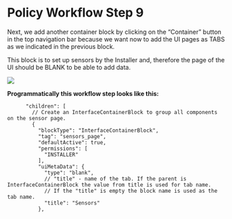 # Policy Workflow Step 9

Next, we add another container block by clicking on the “Container” button in the top navigation bar because we want now to add the UI pages as TABS as we indicated in the previous block.

This block is to set up sensors by the Installer and, therefore the page of the UI should be BLANK to be able to add data.

![](../../../../../.gitbook/assets/PW\_image\_14.png)

**Programmatically this workflow step looks like this:**

```
      "children": [
        // Create an InterfaceContainerBlock to group all components on the sensor page.
        {
          "blockType": "InterfaceContainerBlock",
          "tag": "sensors_page",
          "defaultActive": true,
          "permissions": [
            "INSTALLER"
          ],
          "uiMetaData": {
            "type": "blank",
            // "title" - name of the tab. If the parent is InterfaceContainerBlock the value from title is used for tab name.
            // If the "title" is empty the block name is used as the tab name.
            "title": "Sensors"
          },
```
